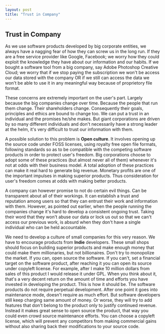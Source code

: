 ```yaml
---
layout: post
title: "Trust in Company"
---
```


Trust in Company
---

As we use software products developed by big corporate entities, we always have a nagging fear of how they can screw us in the long run. If they are a free service provider like Google, Facebook; we worry how they could exploit the knowledge they have about our information and our habits. If we bought a software tool from a big company, say Adobe Photoshop Creative Cloud; we worry that if we stop paying the subscription we won't be access our data stored with the company OR if we still can access the data we won't be able to use it in any meaningful way because of proprietory file format.

These concerns are extremely important on the user's part. Largely because the big companies change over time. Because the people that run them change. Their shareholders change. Consequently their goals, principles and ethics are bound to change too. We can put a trust in an individual and the promises he/she makes. But giant corporations are driven by so many different individuals and don't necessarily have a strong leader at the helm, it's very difficult to trust our information with them.

A possible solution to this problem is **Open culture**. It involves opening up the source code under FOSS licenses, using royalty free open file formats, following standards so as to be compatible with the competing software products in order to protect user's freedom. Big corporations choose to adopt some of these practices (but almost never all of them) whenever it's not at odds with their business model. A total adoption of these practices can make it real hard to generate big revenue. Monetary profits are one of the important impulses in making superior products. Thus consideration for user's freedom comes at odds with making better products.

A company can however promise to not do certain evil things. Can be transparent about all of their workings. It can establish a trust and reputation among users so that they can entrust their work and information with them. However, as pointed out earlier, when the people running the companies change it's hard to develop a consistent ongoing trust. Taking their word that they won't abuse our data or lock us out so that we can't access our previous work, is absurd when they don't have a single individual who can be held accountable.

We need to develop a culture of small companies for this very reason. We have to encourage products from **Indie** developers. These small shops should focus on building superior products and make enough money that could make them millionaries, but not billionaires. Don't try to monopolize the market. If you can, open source the software. If you can't, set a financial target on the software product, after reaching it you can open its source under copyleft license. For example, after I make 10 million dollars from sales of this product I would release it under GPL. When you think about it, that's a very decent return on the amount of time and efforts you have invested in developing the product. This is how it should be. The software products do not require perpetual development. After one point it goes into maintenance mode, doesn't require as much effort. But software developers still keep charging same amount of money. Or worse, they will try to add features that don't belong to the product only to justify continued revenue. Instead it makes great sense to open source the product, that way you could even crowd source maintenance efforts. You can choose a copyleft license, which will prevent any competitors from making commercial gains without also sharing back their modifications to your source code.
